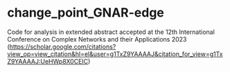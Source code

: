 # change_point_GNAR-edge
Code for analysis in extended abstract accepted at the 12th International Conference on Complex Networks and their Applications 2023 (https://scholar.google.com/citations?view_op=view_citation&hl=el&user=g1TxZ9YAAAAJ&citation_for_view=g1TxZ9YAAAAJ:UeHWp8X0CEIC)